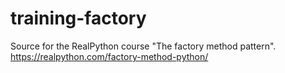 # training-factory

Source for the RealPython course "The factory method pattern".
https://realpython.com/factory-method-python/
